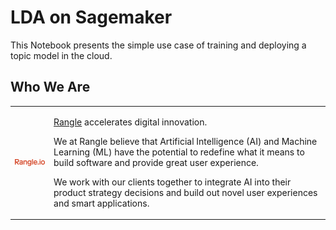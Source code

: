 # LDA on Sagemaker

This Notebook presents the simple use case of training and deploying a topic model in the cloud.


## Who We Are

<table>
  <tr>
    <td>
	<a href="https://rangle.io"><img src="rangle_wordmark_red.png" alt="Rangle Logo" style="width: 150px;"/></a>
    </td>
    <td>

<a href="https://rangle.io">Rangle</a> accelerates digital innovation.

We at Rangle believe that Artificial Intelligence (AI) and Machine Learning (ML) have the potential to redefine what it means to build software and provide great user experience.

We work with our clients together to integrate AI into their product strategy decisions and build out novel user experiences and smart applications.   
    </td> 
  </tr>
</table>
